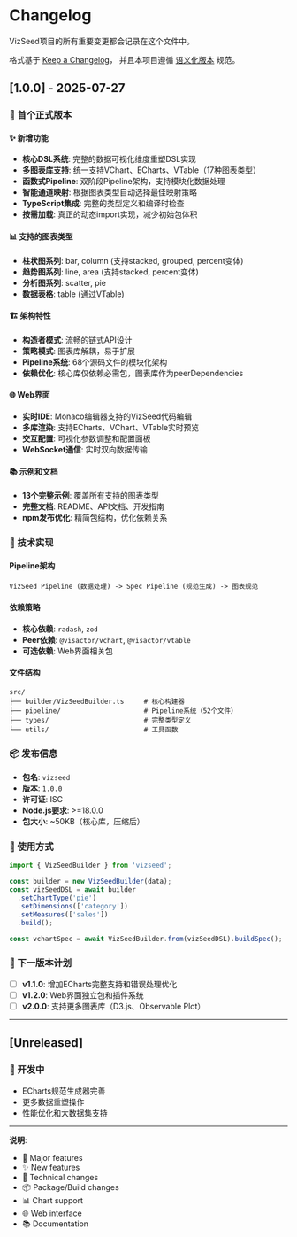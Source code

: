 # Changelog

VizSeed项目的所有重要变更都会记录在这个文件中。

格式基于 [Keep a Changelog](https://keepachangelog.com/zh-CN/1.0.0/)，
并且本项目遵循 [语义化版本](https://semver.org/lang/zh-CN/) 规范。

## [1.0.0] - 2025-07-27

### 🎉 首个正式版本

#### ✨ 新增功能
- **核心DSL系统**: 完整的数据可视化维度重塑DSL实现
- **多图表库支持**: 统一支持VChart、ECharts、VTable（17种图表类型）
- **函数式Pipeline**: 双阶段Pipeline架构，支持模块化数据处理
- **智能通道映射**: 根据图表类型自动选择最佳映射策略
- **TypeScript集成**: 完整的类型定义和编译时检查
- **按需加载**: 真正的动态import实现，减少初始包体积

#### 📊 支持的图表类型
- **柱状图系列**: bar, column (支持stacked, grouped, percent变体)
- **趋势图系列**: line, area (支持stacked, percent变体)  
- **分析图系列**: scatter, pie
- **数据表格**: table (通过VTable)

#### 🏗️ 架构特性
- **构造者模式**: 流畅的链式API设计
- **策略模式**: 图表库解耦，易于扩展
- **Pipeline系统**: 68个源码文件的模块化架构
- **依赖优化**: 核心库仅依赖必需包，图表库作为peerDependencies

#### 🌐 Web界面
- **实时IDE**: Monaco编辑器支持的VizSeed代码编辑
- **多库渲染**: 支持ECharts、VChart、VTable实时预览
- **交互配置**: 可视化参数调整和配置面板
- **WebSocket通信**: 实时双向数据传输

#### 📚 示例和文档
- **13个完整示例**: 覆盖所有支持的图表类型
- **完整文档**: README、API文档、开发指南
- **npm发布优化**: 精简包结构，优化依赖关系

### 🔧 技术实现

#### Pipeline架构
```
VizSeed Pipeline (数据处理) -> Spec Pipeline (规范生成) -> 图表规范
```

#### 依赖策略
- **核心依赖**: `radash`, `zod`
- **Peer依赖**: `@visactor/vchart`, `@visactor/vtable`
- **可选依赖**: Web界面相关包

#### 文件结构
```
src/
├── builder/VizSeedBuilder.ts     # 核心构建器
├── pipeline/                     # Pipeline系统（52个文件）
├── types/                        # 完整类型定义
└── utils/                        # 工具函数
```

### 📦 发布信息

- **包名**: `vizseed`
- **版本**: `1.0.0`
- **许可证**: ISC
- **Node.js要求**: >=18.0.0
- **包大小**: ~50KB（核心库，压缩后）

### 🎯 使用方式

```typescript
import { VizSeedBuilder } from 'vizseed';

const builder = new VizSeedBuilder(data);
const vizSeedDSL = await builder
  .setChartType('pie')
  .setDimensions(['category'])
  .setMeasures(['sales'])
  .build();

const vchartSpec = await VizSeedBuilder.from(vizSeedDSL).buildSpec();
```

### 🔮 下一版本计划

- [ ] **v1.1.0**: 增加ECharts完整支持和错误处理优化
- [ ] **v1.2.0**: Web界面独立包和插件系统
- [ ] **v2.0.0**: 支持更多图表库（D3.js、Observable Plot）

---

## [Unreleased]

### 🚧 开发中
- ECharts规范生成器完善
- 更多数据重塑操作
- 性能优化和大数据集支持

---

**说明**: 
- 🎉 Major features
- ✨ New features  
- 🔧 Technical changes
- 📦 Package/Build changes
- 📊 Chart support
- 🌐 Web interface
- 📚 Documentation